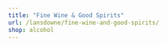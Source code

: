 ```yaml
---
title: "Fine Wine & Good Spirits"
url: /lansdowne/fine-wine-and-good-spirits/
shop: alcohol
---
```

